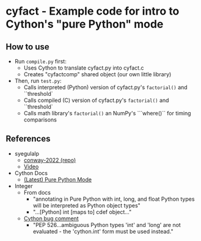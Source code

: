 # cyfact - Example code for intro to Cython's "pure Python" mode

## How to use
- Run ```compile.py``` first:
    - Uses Cython to translate cyfact.py into cyfact.c
    - Creates "cyfactcomp" shared object (our own little library)
- Then, run ```test.py```:
    - Calls interpreted (Python) version of cyfact.py's ```factorial()``` and ``threshold`
    - Calls compiled (C) version of cyfact.py's ```factorial()``` and ``threshold`
    - Calls math library's ```factorial()``` an NumPy's ```where()`` for timing comparisons

## References
- syegulalp
    - [conway-2022 (repo)](https://github.com/syegulalp/conway-2022)
    - [Video](https://www.youtube.com/watch?v=sGggkVaRMzY)
- Cython Docs
    - [(Latest) Pure Python Mode](https://cython.readthedocs.io/en/latest/src/tutorial/pure.html)
- Integer
    - From docs
        - "annotating in Pure Python with int, long, and float Python types will be interpreted as Python object types"
        - "...[Python] int [maps to] cdef object..."
    - [Cython bug comment](https://github.com/cython/cython/issues/4227)
        - "PEP 526...ambiguous Python types 'int' and 'long' are not evaluated - the 'cython.int' form must be used instead."
